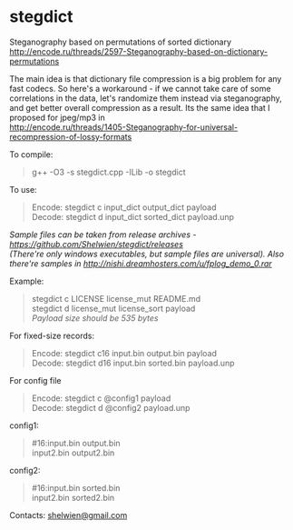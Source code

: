 # stegdict
Steganography based on permutations of sorted dictionary  
http://encode.ru/threads/2597-Steganography-based-on-dictionary-permutations

The main idea is that dictionary file compression is a big problem for any fast codecs.
So here's a workaround - if we cannot take care of some correlations in the data,
let's randomize them instead via steganography, and get better overall compression as a result.
Its the same idea that I proposed for jpeg/mp3 in  
http://encode.ru/threads/1405-Steganography-for-universal-recompression-of-lossy-formats

To compile: 
> g++ -O3 -s stegdict.cpp -ILib -o stegdict

To use: 
> Encode: stegdict c input_dict output_dict payload  
> Decode: stegdict d input_dict sorted_dict payload.unp

*Sample files can be taken from release archives - https://github.com/Shelwien/stegdict/releases  
(There're only windows executables, but sample files are universal).
Also there're samples in http://nishi.dreamhosters.com/u/fplog_demo_0.rar*

Example:  
> stegdict c LICENSE license_mut README.md  
> stegdict d license_mut license_sort payload      
*Payload size should be 535 bytes*
  
For fixed-size records:  
> Encode: stegdict c16 input.bin output.bin payload  
> Decode: stegdict d16 input.bin sorted.bin payload.unp

For config file  
> Encode: stegdict c @config1 payload  
> Decode: stegdict d @config2 payload.unp  

config1:  
> \#16:input.bin output.bin  
>      input2.bin output2.bin  

config2:  
> \#16:input.bin sorted.bin  
>      input2.bin sorted2.bin  
 
Contacts: shelwien@gmail.com
